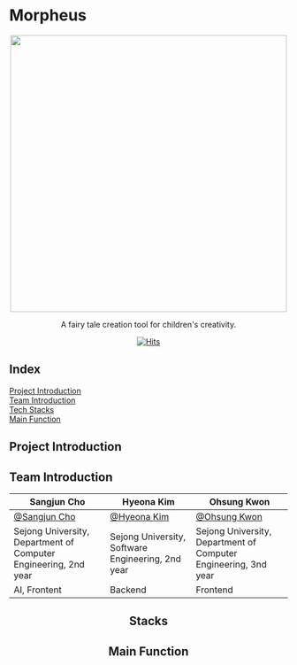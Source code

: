 # Morpheus

<div align=center>
  <img src="https://github.com/EN-Morpheus/Morpheus/assets/129165742/ab043c14-2444-45aa-8049-03c63267c67e width="500" height="500")
</div>
<p align="center">
  A fairy tale creation tool for children's creativity.  

[![Hits](https://hits.seeyoufarm.com/api/count/incr/badge.svg?url=https://github.com/EN-Morpheus&count_bg=%2353B9C2&title_bg=%23ACACAC&icon=linux.svg&icon_color=%23E7E7E7&title=views&edge_flat=false)](https://hits.seeyoufarm.com)
</p>

<div style="text-align: left">
  
  ##  Index
[Project Introduction](#Project-Introduction)<br>
[Team Introduction](#Team-Introduction)<br>
[Tech Stacks](#Stacks)<br>
[Main Function](#Main-Function)<br>

## Project Introduction


## Team Introduction

| Sangjun Cho | Hyeona Kim | Ohsung Kwon |
|---|---|---|
| [@Sangjun Cho](https://github.com/sangjun121) | [@Hyeona Kim](https://github.com/10Hyuna) | [@Ohsung Kwon](https://github.com/0722)
| Sejong University, Department of Computer Engineering, 2nd year | Sejong University, Software Engineering, 2nd year | Sejong University, Department of Computer Engineering, 3nd year   
| AI, Frontent | Backend | Frontend  

</div>

## Stacks

## Main Function
